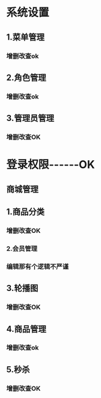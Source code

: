 

# 系统设置

## 1.菜单管理

### 增删改查ok

## 2.角色管理

### 增删改查ok

## 3.管理员管理

### 增删改查OK

# 登录权限------OK

## 商城管理

## 1.商品分类

### 增删改查OK

### 2.会员管理

### 编辑那有个逻辑不严谨

## 3.轮播图

### 增删改查OK

## 4.商品管理

### 增删改查ok

## 5.秒杀

### 增删改查OK